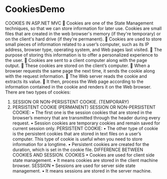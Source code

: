 # CookiesDemo
COOKIES IN ASP.NET MVC
	Cookies are one of the State Management techniques, so that we can store information for later use. Cookies are small files that are created in the web browser's memory (if they're temporary) or on the client's hard drive (if they're permanent).
	Cookies are used to store small pieces of information related to a user’s computer, such as its IP address, browser type, operating system, and Web pages last visited.
	The purpose of storing this information is to offer a personalized experience to the user.
	Cookies are sent to a client computer along with the page output.
	These cookies are stored on the client’s computer.
	When a browser requests the same page the next time, it sends the cookie along with the request information.
	The Web server reads the cookie and extracts its value.
	It then, process the Web page according to the information contained in the cookie and renders it on the Web browser.
There are two types of cookies:
1.	SESSION OR NON-PERSISTENT COOKIE. (TEMPORARY)
2.	PERSISTENT COOKIE (PERMANENT)
SESSION OR NON-PERSISTENT COOKIE:
•	The first one is the session cookies that are stored in the browser’s memory that are transmitted through the header during every request.
•	Session cookies are temporary cookies and remain saved for current session only.
PERSISTENT COOKIE:
•	The other type of cookie is the persistent cookies that are stored in text files on a user’s computer. This type of cookie is useful when you need to store information for a longtime.
•	Persistent cookies are created for the duration, which is set in the cookie file.
DIFFERENCE BETWEEN COOKIES AND SESSION.
COOKIES
•	Cookies are used for client side state management.
•	It means cookies are stored in the client machine browser.
SESSION
•	Sessions are used for server side state management.
•	It means sessions are stored in the server machine.
